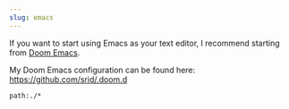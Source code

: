 ```yaml
---
slug: emacs
---
```


If you want to start using Emacs as your text editor, I recommend starting from [Doom Emacs](https://github.com/doomemacs/).

My Doom Emacs configuration can be found here: https://github.com/srid/.doom.d

```query
path:./*
```

